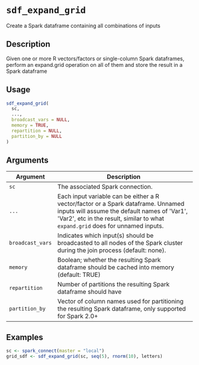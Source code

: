 # `sdf_expand_grid`

Create a Spark dataframe containing all combinations of inputs


## Description

Given one or more R vectors/factors or single-column Spark dataframes,
 perform an expand.grid operation on all of them and store the result in
 a Spark dataframe


## Usage

```r
sdf_expand_grid(
  sc,
  ...,
  broadcast_vars = NULL,
  memory = TRUE,
  repartition = NULL,
  partition_by = NULL
)
```


## Arguments

Argument      |Description
------------- |----------------
`sc`     |     The associated Spark connection.
`...`     |     Each input variable can be either a R vector/factor or a Spark dataframe. Unnamed inputs will assume the default names of 'Var1', 'Var2', etc in the result, similar to what `expand.grid` does for unnamed inputs.
`broadcast_vars`     |     Indicates which input(s) should be broadcasted to all nodes of the Spark cluster during the join process (default: none).
`memory`     |     Boolean; whether the resulting Spark dataframe should be cached into memory (default: TRUE)
`repartition`     |     Number of partitions the resulting Spark dataframe should have
`partition_by`     |     Vector of column names used for partitioning the resulting Spark dataframe, only supported for Spark 2.0+


## Examples

```r
sc <- spark_connect(master = "local")
grid_sdf <- sdf_expand_grid(sc, seq(5), rnorm(10), letters)
```


